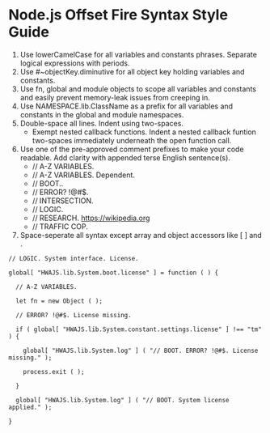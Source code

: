 # Node.js Offset Fire Syntax Style Guide

1. Use lowerCamelCase for all variables and constants phrases. Separate logical expressions with periods.
2. Use #~objectKey.diminutive for all object key holding variables and constants.
3. Use fn, global and module objects to scope all variables and constants and easily prevent memory-leak issues from creeping in.
4. Use NAMESPACE.lib.ClassName as a prefix for all variables and constants in the global and module namespaces.
5. Double-space all lines. Indent using two-spaces.
   * Exempt nested callback functions. Indent a nested callback funtion two-spaces immediately underneath the open function call.
7. Use one of the pre-approved comment prefixes to make your code readable. Add clarity with appended terse English sentence(s).
   - // A-Z VARIABLES.
   - // A-Z VARIABLES. Dependent.
   - // BOOT..
   - // ERROR? !@#$.
   - // INTERSECTION.
   - // LOGIC.
   - // RESEARCH. https://wikipedia.org
   - // TRAFFIC COP.
8. Space-seperate all syntax except array and object accessors like [ ] and .

```
// LOGIC. System interface. License.

global[ "HWAJS.lib.System.boot.license" ] = function ( ) {

  // A-Z VARIABLES.

  let fn = new Object ( );

  // ERROR? !@#$. License missing.

  if ( global[ "HWAJS.lib.System.constant.settings.license" ] !== "tm" ) {

    global[ "HWAJS.lib.System.log" ] ( "// BOOT. ERROR? !@#$. License missing." );

    process.exit ( );

  }

  global[ "HWAJS.lib.System.log" ] ( "// BOOT. System license applied." );

}
```
